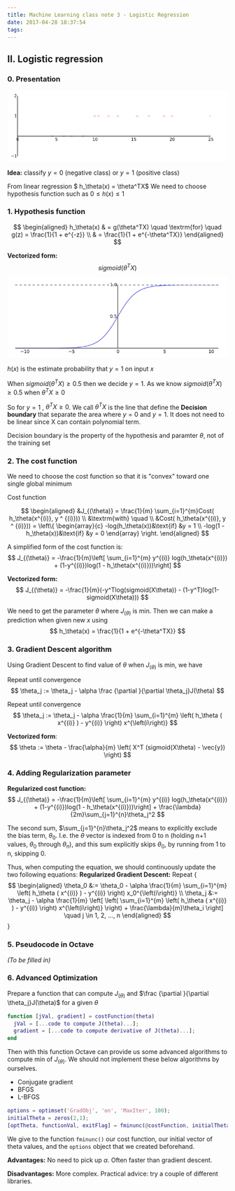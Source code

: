 ```yaml
---
title: Machine Learning class note 3 - Logistic Regression
date: 2017-04-28 18:37:54
tags:
---
```

## II. Logistic regression

### 0. Presentation

![Logistic Regression](/images/logistic_regression.png)

**Idea:** classify $y=0$ (negative class) or $y=1$ (positive class)

From linear regression $ h_\theta(x) = \theta^TX$ We need to choose hypothesis function such as $0 \leq h(x) \leq 1$

### 1. Hypothesis function

$$
\begin{aligned}
h_\theta(x) & = g(\theta^TX) \quad \textrm{for} \quad g(z) = \frac{1}{1 + e^{-z}} \\
& = \frac{1}{1 + e^{-\theta^TX}}
\end{aligned}
$$

**Vectorized form:**
$$
  sigmoid(\theta^TX)
$$

![Logistic Regression](/images/logistic_regression_sigmoid.png)

$h(x)$  is the estimate probability that $y=1$ on input $x$

When $sigmoid(\theta^TX) \geq 0.5$ then we decide $y=1$. As we know $sigmoid(\theta^TX) \geq 0.5$ when $\theta^TX \geq 0$

So for $y=1$ , $\theta^TX \geq 0$. We call $\theta^TX$ is the line that define the **Decision boundary** that separate the area where $y=0$ and $y=1$. It does not need to be linear since X can contain polynomial term.

Decision boundary is the property of the hypothesis and paramter $\theta$, not of the training set

### 2. The cost function
We need to choose the cost function so that it is "convex" toward one single global minimum

Cost function

$$
\begin{aligned}
  &J_{(\theta)} = \frac{1}{m} \sum_{i=1}^{m}Cost( h_\theta(x^{(i)}, y ^ {(i)})) \\
  &\textrm{with} \quad \\
  &Cost( h_\theta(x^{(i)}, y ^ {(i)})) =
  \left\{
  \begin{array}{c}
  -log(h_\theta(x))&\text{if} &y = 1 \\
  -log(1 - h_\theta(x))&\text{if} &y = 0
  \end{array}
  \right.
\end{aligned}
$$

A simplified form of the cost function is:
$$
J_{(\theta)} = -\frac{1}{m}\left[ \sum_{i=1}^{m} y^{(i)} log(h_\theta(x^{(i)}) + (1-y^{(i)})log(1 - h_\theta(x^{(i)}))\right]
$$

**Vectorized form:**
$$
J_{(\theta)} = -\frac{1}{m}(-y^Tlog(sigmoid(X\theta)) - (1-y^T)log(1-sigmoid(X\theta)))
$$

We need to get the parameter $\theta$ where $J_{(\theta)}$ is min. Then we can make a prediction when given new $x$ using
$$
h_\theta(x) = \frac{1}{1 + e^{-\theta^TX}}
$$

### 3. Gradient Descent algorithm

Using Gradient Descent to find value of $\theta$ when $J_{(\theta)}$ is min, we have

Repeat until convergence
$$
  \theta_j := \theta_j - \alpha \frac {\partial }{\partial \theta_j}J(\theta)
$$

Repeat until convergence
$$
   \theta_j := \theta_j - \alpha \frac{1}{m} \sum_{i=1}^{m} \left( h_\theta ( x^{(i)} ) - y^{(i)} \right) x^{\left(i\right)}
$$

**Vectorized form**:
$$
   \theta := \theta - \frac{\alpha}{m} \left( X^T (sigmoid(X\theta) - \vec{y}) \right)
$$

### 4. Adding Regularization parameter
**Regularized cost function:**
$$
J_{(\theta)} = -\frac{1}{m}\left[ \sum_{i=1}^{m} y^{(i)} log(h_\theta(x^{(i)}) + (1-y^{(i)})log(1 - h_\theta(x^{(i)}))\right] + \frac{\lambda}{2m}\sum_{j=1}^{n}\theta_j^2
$$

The second sum, $\sum_{j=1}^{n}\theta_j^2$ means to explicitly exclude the bias term, $\theta_0$. I.e. the $\theta$ vector is indexed from 0 to n (holding n+1 values, $\theta_0$ through $\theta_n$), and this sum explicitly skips $\theta_0$, by running from 1 to n, skipping 0.

Thus, when computing the equation, we should continuously update the two following equations:
**Regularized Gradient Descent:**
Repeat
{
$$
\begin{aligned}
\theta_0 &:= \theta_0 - \alpha \frac{1}{m} \sum_{i=1}^{m} \left( h_\theta ( x^{(i)} ) - y^{(i)} \right) x_0^{\left(i\right)} \\
\theta_j &:= \theta_j - \alpha \frac{1}{m} \left[ \left( \sum_{i=1}^{m} \left( h_\theta ( x^{(i)} ) - y^{(i)} \right) x^{\left(i\right)} \right) + \frac{\lambda}{m}\theta_i \right] \quad j \in 1, 2, ..., n
\end{aligned}
$$
}

### 5. Pseudocode in Octave
*(To be filled in)*

### 6. Advanced Optimization
Prepare a function that can compute $J_{(\theta)}$ and $\frac {\partial }{\partial \theta_j}J(\theta)$ for a given $\theta$

```matlab
function [jVal, gradient] = costFunction(theta)
  jVal = [...code to compute J(theta)...];
  gradient = [...code to compute derivative of J(theta)...];
end
```


Then with this function Octave can provide us some advanced algorithms to compute min of $J_{(\theta)}$. We should not implement these below algorithms by ourselves.

- Conjugate gradient
- BFGS
- L-BFGS

```matlab
options = optimset('GradObj', 'on', 'MaxIter', 100);
initialTheta = zeros(2,1);
[optTheta, functionVal, exitFlag] = fminunc(@costFunction, initialTheta, options);
```

We give to the function ```fminunc()``` our cost function, our initial vector of theta values, and the ```options``` object that we created beforehand.


**Advantages:**
No need to pick up $\alpha$.
Often faster than gradient descent.

**Disadvantages:**
More complex.
Practical advice: try a couple of different libraries.
